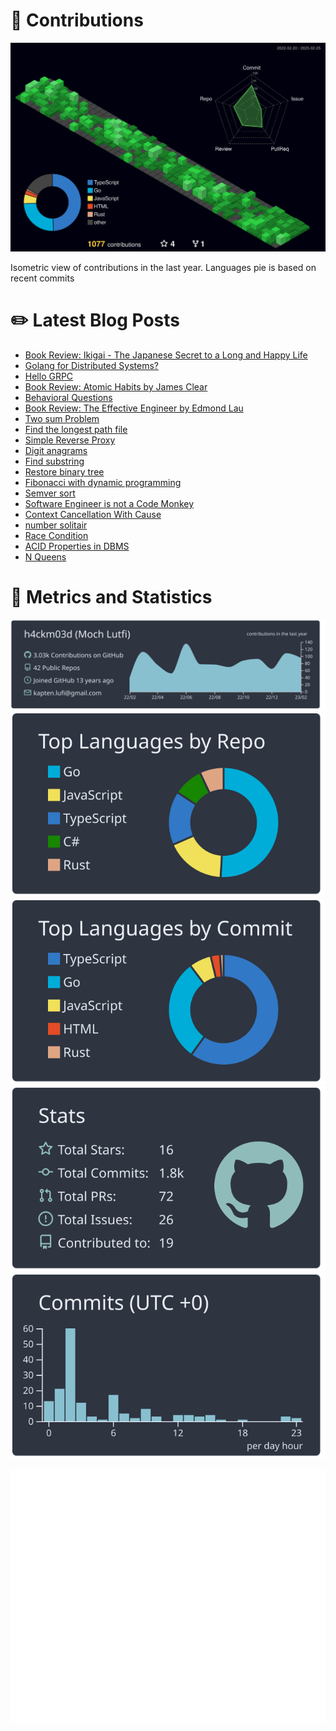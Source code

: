 # :sparkling_heart: Contributions

<a href="./profile-3d-contrib/profile-night-green.svg">
    <img width="900em" src="./profile-3d-contrib/profile-night-green.svg">
</a>

Isometric view of contributions in the last year. Languages pie is based on recent commits

# :pencil2: Latest Blog Posts

<!-- BLOG-POST-LIST:START -->
- [Book Review: Ikigai - The Japanese Secret to a Long and Happy Life](https://lumochift.org/blog/book/ikigai)
- [Golang for Distributed Systems?](https://lumochift.org/blog/distributed-system-go)
- [Hello GRPC](https://lumochift.org/blog/practical-go/grpc)
- [Book Review: Atomic Habits by James Clear](https://lumochift.org/blog/book/atomic-habit)
- [Behavioral Questions](https://lumochift.org/blog/career/behavioral-questions)
- [Book Review: The Effective Engineer by Edmond Lau](https://lumochift.org/blog/book/effective-engineer)
- [Two sum Problem](https://lumochift.org/blog/cp/two-sum)
- [Find the longest path file](https://lumochift.org/blog/cp/longest-path-file)
- [Simple Reverse Proxy](https://lumochift.org/blog/practical-go/reverseProxy)
- [Digit anagrams](https://lumochift.org/blog/cp/digit-anagrams)
- [Find substring](https://lumochift.org/blog/dsa/tree/findSubstring)
- [Restore binary tree](https://lumochift.org/blog/dsa/tree/construct-btree-from-inorder-preorder)
- [Fibonacci with dynamic programming](https://lumochift.org/blog/cp/fibonacchi-dp)
- [Semver sort](https://lumochift.org/blog/cp/semver-sort)
- [Software Engineer is not a Code Monkey](https://lumochift.org/blog/career/dont-be-a-code-monkey)
- [Context Cancellation With Cause](https://lumochift.org/blog/practical-go/cancelWithClause)
- [number solitair](https://lumochift.org/blog/cp/solitair)
- [Race Condition](https://lumochift.org/blog/practical-go/data-race)
- [ACID Properties in DBMS](https://lumochift.org/blog/general/acid)
- [N Queens](https://lumochift.org/blog/cp/n-queens)
<!-- BLOG-POST-LIST:END -->

# :dizzy: Metrics and Statistics

![profile-details](profile-summary-card-output/nord_dark/0-profile-details.svg)
![stats](profile-summary-card-output/nord_dark/1-repos-per-language.svg)
![most-commit-language](profile-summary-card-output/nord_dark/2-most-commit-language.svg)
![stats](profile-summary-card-output/nord_dark/3-stats.svg)
![productive-time](profile-summary-card-output/nord_dark/4-productive-time.svg)

<img width="625em" src="./github-metrics.svg" />
